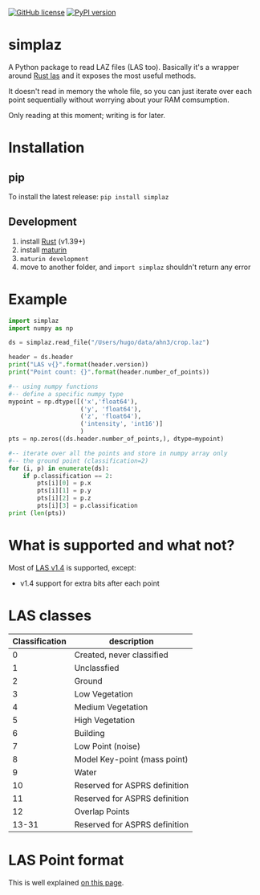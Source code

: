 

[![GitHub license](https://img.shields.io/github/license/hugoledoux/simplaz)](https://github.com/hugoledoux/simplaz/blob/master/LICENSE) [![PyPI version](https://badge.fury.io/py/simplaz.svg)](https://pypi.org/project/simplaz/)

simplaz
=======

A Python package to read LAZ files (LAS too).
Basically it's a wrapper around [Rust las](https://docs.rs/las) and it exposes the most useful methods.

It doesn't read in memory the whole file, so you can just iterate over each point sequentially without worrying about your RAM comsumption.

Only reading at this moment; writing is for later.


Installation
============

pip
---

To install the latest release: `pip install simplaz`


Development
-----------

  1. install [Rust](https://www.rust-lang.org/) (v1.39+)
  2. install [maturin](https://github.com/PyO3/maturin) 
  3. `maturin development`
  4. move to another folder, and `import simplaz` shouldn't return any error


Example
=======

```python
import simplaz
import numpy as np

ds = simplaz.read_file("/Users/hugo/data/ahn3/crop.laz")

header = ds.header
print("LAS v{}".format(header.version))
print("Point count: {}".format(header.number_of_points))

#-- using numpy functions
#-- define a specific numpy type
mypoint = np.dtype([('x','float64'), 
                    ('y', 'float64'), 
                    ('z', 'float64'), 
                    ('intensity', 'int16')]
                    ) 
pts = np.zeros((ds.header.number_of_points,), dtype=mypoint)

#-- iterate over all the points and store in numpy array only 
#-- the ground point (classification=2)
for (i, p) in enumerate(ds):
    if p.classification == 2:
        pts[i][0] = p.x
        pts[i][1] = p.y
        pts[i][2] = p.z
        pts[i][3] = p.classification
print (len(pts))
```


What is supported and what not?
===============================

Most of [LAS v1.4](https://www.asprs.org/wp-content/uploads/2010/12/LAS_1_4_r13.pdf) is supported, except:

 - v1.4 support for extra bits after each point
 


LAS classes
===========

| Classification | description                   | 
| -------------- | ----------------------------- |
|  0             | Created, never classified     |
|  1             | Unclassfied                   |
|  2             | Ground                        |
|  3             | Low Vegetation                |
|  4             | Medium Vegetation             |
|  5             | High Vegetation               |
|  6             | Building                      |
|  7             | Low Point (noise)             |
|  8             | Model Key-point (mass point)  |
|  9             | Water                         |
| 10             | Reserved for ASPRS definition |
| 11             | Reserved for ASPRS definition |
| 12             | Overlap Points                |
| 13-31          | Reserved for ASPRS definition |


LAS Point format
================

This is well explained [on this page](https://pylas.readthedocs.io/en/latest/intro.html#point-records).
